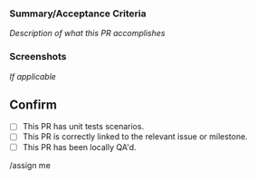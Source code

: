 ### Summary/Acceptance Criteria
*Description of what this PR accomplishes*

### Screenshots
*If applicable*

## Confirm
- [ ] This PR has unit tests scenarios.
- [ ] This PR is correctly linked to the relevant issue or milestone.
- [ ] This PR has been locally QA'd.

/assign me